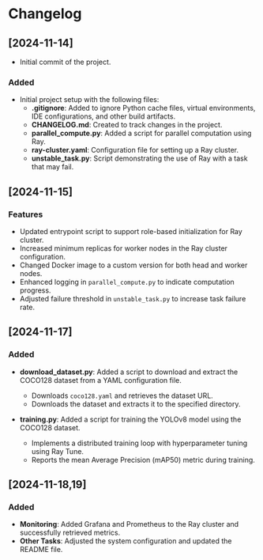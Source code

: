 # Changelog


## [2024-11-14]
- Initial commit of the project.
### Added
- Initial project setup with the following files:
  - **.gitignore**: Added to ignore Python cache files, virtual environments, IDE configurations, and other build artifacts.
  - **CHANGELOG.md**: Created to track changes in the project.
  - **parallel_compute.py**: Added a script for parallel computation using Ray.
  - **ray-cluster.yaml**: Configuration file for setting up a Ray cluster.
  - **unstable_task.py**: Script demonstrating the use of Ray with a task that may fail.

## [2024-11-15]
### Features
- Updated entrypoint script to support role-based initialization for Ray cluster.
- Increased minimum replicas for worker nodes in the Ray cluster configuration.
- Changed Docker image to a custom version for both head and worker nodes.
- Enhanced logging in `parallel_compute.py` to indicate computation progress.
- Adjusted failure threshold in `unstable_task.py` to increase task failure rate.


## [2024-11-17]
### Added
- **download_dataset.py**: Added a script to download and extract the COCO128 dataset from a YAML configuration file.
  - Downloads `coco128.yaml` and retrieves the dataset URL.
  - Downloads the dataset and extracts it to the specified directory.
  
- **training.py**: Added a script for training the YOLOv8 model using the COCO128 dataset.
  - Implements a distributed training loop with hyperparameter tuning using Ray Tune.
  - Reports the mean Average Precision (mAP50) metric during training.

## [2024-11-18,19]
### Added
- **Monitoring**: Added Grafana and Prometheus to the Ray cluster and successfully retrieved metrics.
- **Other Tasks**: Adjusted the system configuration and updated the README file.